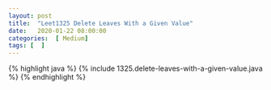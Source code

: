 ```yaml
---
layout: post
title:  "Leet1325 Delete Leaves With a Given Value"
date:   2020-01-22 08:00:00
categories:  [ Medium]
tags: [  ]
---
```


{% highlight java %}
{% include 1325.delete-leaves-with-a-given-value.java %}
{% endhighlight %}